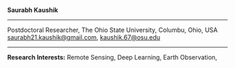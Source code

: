**Saurabh Kaushik**
______________________________________
Postdoctoral Researcher, 
The Ohio State University, Columbu, Ohio, USA
saurabh21.kaushik@gmail.com, kaushik.67@osu.edu
________________________________________________
**Research Interests:**
Remote Sensing,
Deep Learning,
Earth Observation,
